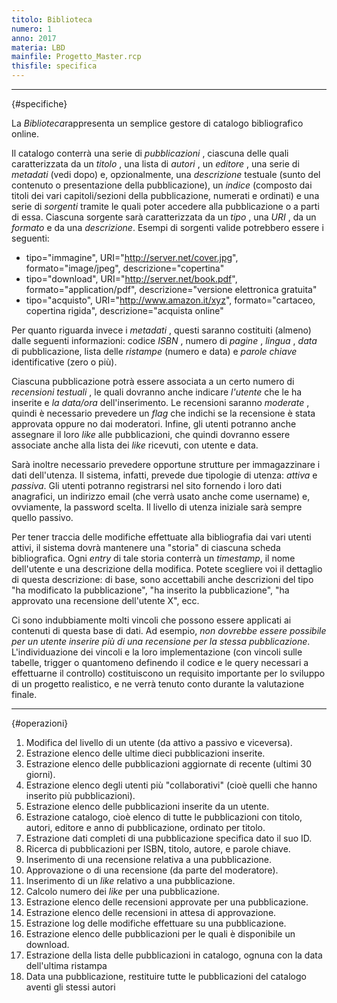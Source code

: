 ```yaml
---
titolo: Biblioteca
numero: 1
anno: 2017
materia: LBD
mainfile: Progetto_Master.rcp
thisfile: specifica
---
```



-------
{#specifiche}


La *Biblioteca*rappresenta un semplice gestore di
catalogo bibliografico online.

Il catalogo conterrà una serie di *pubblicazioni* ,
ciascuna delle quali caratterizzata da un *titolo* , una lista di *autori* ,
un *editore* , una serie di *metadati* (vedi dopo) e, opzionalmente,
una *descrizione* testuale (sunto del contenuto o presentazione della
pubblicazione), un *indice* (composto dai titoli dei vari capitoli/sezioni
della pubblicazione, numerati e ordinati) e una serie di *sorgenti*
tramite le quali poter accedere alla pubblicazione o a parti di essa. Ciascuna
sorgente sarà caratterizzata da un *tipo* , una *URI* , da un *formato*
e da una *descrizione*. Esempi di sorgenti valide potrebbero essere i
seguenti:
- tipo="immagine", URI="http://server.net/cover.jpg",
formato="image/jpeg", descrizione="copertina"
- tipo="download", URI="http://server.net/book.pdf",
formato="application/pdf", descrizione="versione elettronica gratuita"
- tipo="acquisto", URI="http://www.amazon.it/xyz", formato="cartaceo,
copertina rigida", descrizione="acquista online"

Per quanto riguarda invece i *metadati* , questi saranno
costituiti (almeno) dalle seguenti informazioni: codice *ISBN* , numero di *pagine* ,
*lingua* , *data* di pubblicazione, lista delle *ristampe*
(numero e data) e *parole chiave* identificative (zero o più).

Ciascuna pubblicazione potrà essere associata a un certo
numero di *recensioni testuali* , le quali dovranno anche indicare *l'utente*
che le ha inserite e *la data/ora* dell'inserimento. Le recensioni saranno
*moderate* , quindi è necessario prevedere un *flag* che indichi se la
recensione è stata approvata oppure no dai moderatori. Infine, gli utenti
potranno anche assegnare il loro *like* alle pubblicazioni, che quindi
dovranno essere associate anche alla lista dei *like* ricevuti, con utente
e data.

Sarà inoltre necessario prevedere opportune strutture per
immagazzinare i dati dell'utenza. Il sistema, infatti, prevede due tipologie di
utenza: *attiva* e *passiva*. Gli utenti potranno registrarsi nel
sito fornendo i loro dati anagrafici, un indirizzo email (che verrà usato anche
come username) e, ovviamente, la password scelta. Il livello di utenza iniziale
sarà sempre quello passivo.

Per tener traccia delle modifiche effettuate alla
bibliografia dai vari utenti attivi, il sistema dovrà mantenere una "storia" di
ciascuna scheda bibliografica. Ogni *entry* di tale storia conterrà un *timestamp*,
il nome dell'utente e una descrizione della modifica. Potete scegliere voi il
dettaglio di questa descrizione: di base, sono accettabili anche descrizioni
del tipo "ha modificato la pubblicazione", "ha inserito la pubblicazione", "ha
approvato una recensione dell'utente X", ecc.

Ci sono indubbiamente molti vincoli che possono essere
applicati ai contenuti di questa base di dati. Ad esempio, *non dovrebbe
essere possibile per un utente inserire più di una recensione per la stessa
pubblicazione*. L'individuazione dei vincoli e la loro implementazione (con
vincoli sulle tabelle, trigger o quantomeno definendo il codice e le query
necessari a effettuarne il controllo) costituiscono un requisito importante per
lo sviluppo di un progetto realistico, e ne verrà tenuto conto durante la
valutazione finale.  


-------
{#operazioni}


1. Modifica del livello di un utente (da attivo a passivo e viceversa).
2. Estrazione elenco delle ultime dieci pubblicazioni inserite.
3. Estrazione elenco delle pubblicazioni aggiornate di recente (ultimi 30
giorni).
4. Estrazione elenco degli utenti più "collaborativi" (cioè quelli che hanno
inserito più pubblicazioni).
5. Estrazione elenco delle pubblicazioni inserite da un utente.
6. Estrazione catalogo, cioè elenco di tutte le pubblicazioni con titolo,
autori, editore e anno di pubblicazione, ordinato per titolo.
7. Estrazione dati completi di una pubblicazione specifica dato il suo ID.
8. Ricerca di pubblicazioni per ISBN, titolo, autore, e parole chiave.
9. Inserimento di una recensione relativa a una pubblicazione.
10. Approvazione o di una recensione (da parte del moderatore).
11. Inserimento di un *like* relativo a una pubblicazione.
12. Calcolo numero dei *like* per una pubblicazione.
13. Estrazione elenco delle recensioni approvate per una pubblicazione.
14. Estrazione elenco delle recensioni in attesa di approvazione.
15. Estrazione log delle modifiche effettuare su una pubblicazione.
16. Estrazione elenco delle pubblicazioni per le quali è disponibile un
download.
17. Estrazione della lista delle pubblicazioni in catalogo, ognuna con la
data dell'ultima ristampa
18. Data una pubblicazione, restituire tutte le pubblicazioni del catalogo
aventi gli stessi autori
